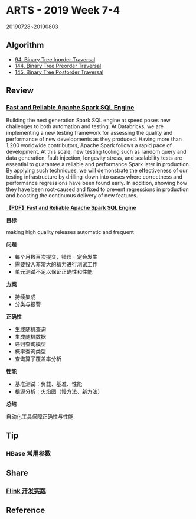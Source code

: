 # ARTS - 2019 Week 7-4

20190728~20190803

## Algorithm

- [94. Binary Tree Inorder Traversal](https://leetcode.com/problems/binary-tree-inorder-traversal/)
- [144. Binary Tree Preorder Traversal](https://leetcode.com/problems/binary-tree-preorder-traversal/)
- [145. Binary Tree Postorder Traversal](https://leetcode.com/problems/binary-tree-postorder-traversal/)

## Review

### [Fast and Reliable Apache Spark SQL Engine](https://databricks.com/session/fast-and-reliable-apache-spark-sql-engine)

Building the next generation Spark SQL engine at speed poses new challenges to both automation and testing. At Databricks, we are implementing a new testing framework for assessing the quality and performance of new developments as they produced. Having more than 1,200 worldwide contributors, Apache Spark follows a rapid pace of development. At this scale, new testing tooling such as random query and data generation, fault injection, longevity stress, and scalability tests are essential to guarantee a reliable and performance Spark later in production. By applying such techniques, we will demonstrate the effectiveness of our testing infrastructure by drilling-down into cases where correctness and performance regressions have been found early. In addition, showing how they have been root-caused and fixed to prevent regressions in production and boosting the continuous delivery of new features.

**[【PDF】Fast and Reliable Apache Spark SQL Engine](../../asset/pdf/fast-and-reliable-apache-spark-sql-engine.pdf)**

**目标**

making high quality releases automatic and frequent

**问题**

- 每个月数百次提交，错误一定会发生
- 需要投入非常大的精力进行测试工作
- 单元测试不足以保证正确性和性能

**方案**

- 持续集成
- 分类与报警

**正确性**

- 生成随机查询
- 生成随机数据
- 递归查询模型
- 概率查询类型
- 查询算子覆盖率分析

**性能**

- 基准测试：负载、基准、性能
- 根源分析：火焰图（慢方法、新方法）

**总结**

自动化工具保障正确性与性能

## Tip

### HBase 常用参数

## Share

### [Flink 开发实践](../../share/2019/flink-development-practice.md)

## Reference
